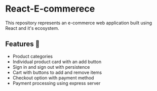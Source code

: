 # React-E-commerece 

This repository represents an e-commerce web application built using React and it's ecosystem.

## Features 🚀
<ul>
  <li>Product categories</li>
  <li>Individual product card with an add button</li>
  <li>Sign in and sign out with persistence</li>
  <li>Cart with buttons to add and remove items</li>
  <li>Checkout option with payment method</li>
  <li>Payment processing using express server</li>
</ul>
